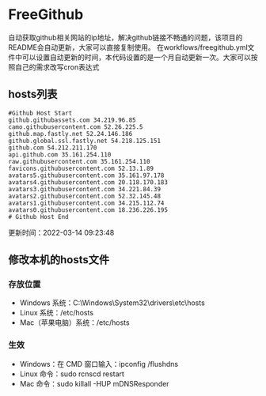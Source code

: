 # FreeGithub
自动获取github相关网站的ip地址，解决github链接不畅通的问题，该项目的README会自动更新，大家可以直接复制使用。
在workflows/freegithub.yml文件中可以设置自动更新的时间，本代码设置的是一个月自动更新一次。大家可以按照自己的需求改写cron表达式

## hosts列表
```base
#Github Host Start
github.githubassets.com 34.219.96.85
camo.githubusercontent.com 52.26.225.5
github.map.fastly.net 52.24.146.186
github.global.ssl.fastly.net 54.218.125.151
github.com 54.212.211.170
api.github.com 35.161.254.110
raw.githubusercontent.com 35.161.254.110
favicons.githubusercontent.com 52.13.1.89
avatars5.githubusercontent.com 35.161.97.178
avatars4.githubusercontent.com 20.118.170.183
avatars3.githubusercontent.com 34.221.84.39
avatars2.githubusercontent.com 52.32.145.48
avatars1.githubusercontent.com 34.215.112.74
avatars0.githubusercontent.com 18.236.226.195
# Github Host End
```

更新时间：2022-03-14 09:23:48

## 修改本机的hosts文件
### 存放位置
* Windows 系统：C:\Windows\System32\drivers\etc\hosts
* Linux 系统：/etc/hosts
* Mac（苹果电脑）系统：/etc/hosts

### 生效
* Windows：在 CMD 窗口输入：ipconfig /flushdns
* Linux 命令：sudo rcnscd restart
* Mac 命令：sudo killall -HUP mDNSResponder